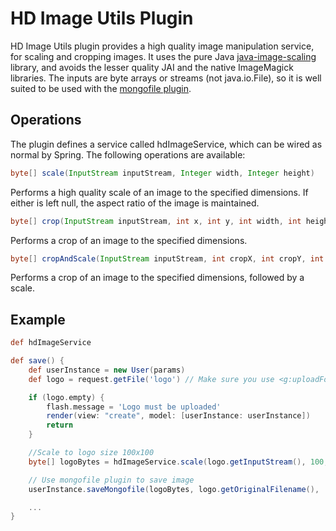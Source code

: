 HD Image Utils Plugin
=====================

HD Image Utils plugin provides a high quality image manipulation service, for scaling and cropping images. It uses the pure Java [java-image-scaling](http://code.google.com/p/java-image-scaling/) library, and avoids the lesser quality JAI and the native ImageMagick libraries. The inputs are byte arrays or streams (not java.io.File), so it is well suited to be used with the [mongofile plugin](http://github.com/quirklabs/grails-mongofile).

Operations
----------

The plugin defines a service called hdImageService, which can be wired as normal by Spring. The following operations are available:

```groovy
byte[] scale(InputStream inputStream, Integer width, Integer height)
```
Performs a high quality scale of an image to the specified dimensions. If either is left null, the aspect ratio of the image is maintained.

```groovy
byte[] crop(InputStream inputStream, int x, int y, int width, int height)
```
Performs a crop of an image to the specified dimensions. 

```groovy
byte[] cropAndScale(InputStream inputStream, int cropX, int cropY, int cropWidth, int cropHeight, int scaleWidth, int scaleHeight)
```
Performs a crop of an image to the specified dimensions, followed by a scale.

Example
-------

```groovy
def hdImageService

def save() {
	def userInstance = new User(params)
    def logo = request.getFile('logo') // Make sure you use <g:uploadForm> with <input type="file" name="logo" />

	if (logo.empty) {
        flash.message = 'Logo must be uploaded'
        render(view: "create", model: [userInstance: userInstance])
        return
    }

	//Scale to logo size 100x100
	byte[] logoBytes = hdImageService.scale(logo.getInputStream(), 100, 100)

	// Use mongofile plugin to save image
	userInstance.saveMongofile(logoBytes, logo.getOriginalFilename(), 'logo')

	...
}
```